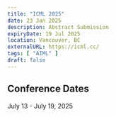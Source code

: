 ```yaml
---
title: "ICML 2025"
date: 23 Jan 2025
description: Abstract Submission
expiryDate: 19 Jul 2025
location: Vancouver, BC
externalURL: https://icml.cc/
tags: [ "AIML" ]
draft: false
---
```


## Conference Dates

July 13 - July 19, 2025